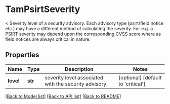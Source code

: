 # TamPsirtSeverity

< Severity level of a security advisory. Each advisory type (psirt/field notice etc.) may have a different method of calculating the severity. For e.g. a PSIRT severity may depend upon the corresponding CVSS score where as field notices are always critical in nature. 
## Properties
Name | Type | Description | Notes
------------ | ------------- | ------------- | -------------
**level** | **str** | severity level associated with the security advisory.    | [optional] [default to 'critical']

[[Back to Model list]](../README.md#documentation-for-models) [[Back to API list]](../README.md#documentation-for-api-endpoints) [[Back to README]](../README.md)


